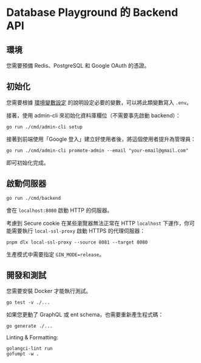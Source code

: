 # Database Playground 的 Backend API

## 環境

您需要預備 Redis、PostgreSQL 和 Google OAuth 的憑證。

## 初始化

您需要根據 [環境變數設定](./docs/config.md) 的說明設定必要的變數，可以將此類變數寫入 `.env`。

接著，使用 admin-cli 來初始化資料庫欄位（不需要事先啟動 backend）：

```shell
go run ./cmd/admin-cli setup
```

接著到前端使用「Google 登入」建立好使用者後，將這個使用者提升為管理員：

```shell
go run ./cmd/admin-cli promote-admin --email "your-email@gmail.com"
```

即可初始化完成。

## 啟動伺服器

```shell
go run ./cmd/backend
```

會在 `localhost:8080` 啟動 HTTP 的伺服器。

考慮到 Secure cookie 在某些瀏覽器無法正常在 HTTP `localhost` 下運作，你可能需要執行 `local-ssl-proxy` 啟動 HTTPS 的代理伺服器：

```shell
pnpm dlx local-ssl-proxy --source 8081 --target 8080
```

生產模式中需要指定 `GIN_MODE=release`。

## 開發和測試

您需要安裝 Docker 才能執行測試。

```shell
go test -v ./...
```

如果您更動了 GraphQL 或 ent schema，也需要重新產生程式碼：

```shell
go generate ./...
```

Linting & Formatting:

```shell
golangci-lint run
gofumpt -w .
```
